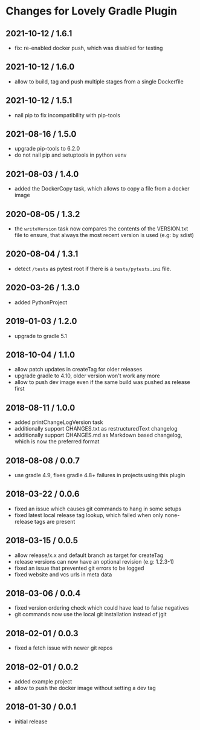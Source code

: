 # Changes for Lovely Gradle Plugin

## 2021-10-12 / 1.6.1

- fix: re-enabled docker push, which was disabled for testing

## 2021-10-12 / 1.6.0

- allow to build, tag and push multiple stages from a single Dockerfile

## 2021-10-12 / 1.5.1

- nail pip to fix incompatibility with pip-tools

## 2021-08-16 / 1.5.0

- upgrade pip-tools to 6.2.0
- do not nail pip and setuptools in python venv

## 2021-08-03 / 1.4.0

- added the DockerCopy task, which allows to copy a file from a docker image

## 2020-08-05 / 1.3.2

- the `writeVersion` task now compares the contents of the VERSION.txt
  file to ensure, that always the most recent version is used (e.g: by sdist)

## 2020-08-04 / 1.3.1

- detect `/tests` as pytest root if there is a `tests/pytests.ini` file.

## 2020-03-26 / 1.3.0

- added PythonProject

## 2019-01-03 / 1.2.0

- upgrade to gradle 5.1

## 2018-10-04 / 1.1.0

- allow patch updates in createTag for older releases
- upgrade gradle to 4.10, older version won't work any more
- allow to push dev image even if the same build was pushed as release first

## 2018-08-11 / 1.0.0

- added printChangeLogVersion task
- additionally support CHANGES.txt as restructuredText changelog
- additionally support CHANGES.md as Markdown based changelog, which is now
  the preferred format

## 2018-08-08 / 0.0.7

- use gradle 4.9, fixes gradle 4.8+ failures in projects using this plugin

## 2018-03-22 / 0.0.6

- fixed an issue which causes git commands to hang in some setups
- fixed latest local release tag lookup, which failed when only none-release tags are present

## 2018-03-15 / 0.0.5

- allow release/x.x and default branch as target for createTag
- release versions can now have an optional revision (e.g: 1.2.3-1)
- fixed an issue that prevented git errors to be logged
- fixed website and vcs urls in meta data

## 2018-03-06 / 0.0.4

- fixed version ordering check which could have lead to false negatives
- git commands now use the local git installation instead of jgit

## 2018-02-01 / 0.0.3

- fixed a fetch issue with newer git repos

## 2018-02-01 / 0.0.2

- added example project
- allow to push the docker image without setting a dev tag

## 2018-01-30 / 0.0.1

- initial release
